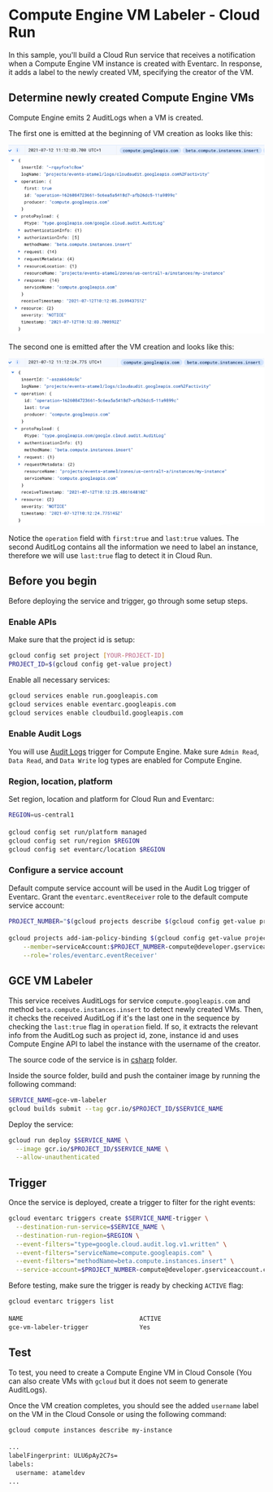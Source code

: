 # Compute Engine VM Labeler - Cloud Run

In this sample, you'll build a Cloud Run service that receives a notification
when a Compute Engine VM instance is created with Eventarc. In response, it adds
a label to the newly created VM, specifying the creator of the VM.

## Determine newly created Compute Engine VMs

Compute Engine emits 2 AuditLogs when a VM is created.

The first one is emitted at the beginning of VM creation as looks like this:

![GCE AuditLog](../gce-auditlog1.png)

The second one is emitted after the VM creation and looks like this:

![GCE AuditLog](../gce-auditlog2.png)

Notice the `operation` field with `first:true` and `last:true` values. The
second AuditLog contains all the information we need to label an instance,
therefore we will use `last:true` flag to detect it in Cloud Run.

## Before you begin

Before deploying the service and trigger, go through some setup steps.

### Enable APIs

Make sure that the project id is setup:

```sh
gcloud config set project [YOUR-PROJECT-ID]
PROJECT_ID=$(gcloud config get-value project)
```

Enable all necessary services:

```sh
gcloud services enable run.googleapis.com
gcloud services enable eventarc.googleapis.com
gcloud services enable cloudbuild.googleapis.com
```

### Enable Audit Logs

You will use [Audit Logs](https://console.cloud.google.com/iam-admin/audit)
trigger for Compute Engine. Make sure `Admin Read`, `Data Read`, and `Data Write`
log types are enabled for Compute Engine.

### Region, location, platform

Set region, location and platform for Cloud Run and Eventarc:

```sh
REGION=us-central1

gcloud config set run/platform managed
gcloud config set run/region $REGION
gcloud config set eventarc/location $REGION
```

### Configure a service account

Default compute service account will be used in the Audit Log trigger of Eventarc. Grant the
`eventarc.eventReceiver` role to the default compute service account:

```sh
PROJECT_NUMBER="$(gcloud projects describe $(gcloud config get-value project) --format='value(projectNumber)')"

gcloud projects add-iam-policy-binding $(gcloud config get-value project) \
    --member=serviceAccount:$PROJECT_NUMBER-compute@developer.gserviceaccount.com \
    --role='roles/eventarc.eventReceiver'
```

## GCE VM Labeler

This service receives AuditLogs for service `compute.googleapis.com` and
method `beta.compute.instances.insert` to detect newly created VMs. Then, it
checks the received AuditLog if it's the last one in the sequence by checking
the `last:true` flag in `operation` field. If so, it extracts the relevant info from
the AuditLog such as project id, zone, instance id and uses Compute Engine API
to label the instance with the username of the creator.

The source code of the service is in [csharp](csharp) folder.

Inside the source folder, build and push the container image by running the
following command:

```sh
SERVICE_NAME=gce-vm-labeler
gcloud builds submit --tag gcr.io/$PROJECT_ID/$SERVICE_NAME
```

Deploy the service:

```sh
gcloud run deploy $SERVICE_NAME \
  --image gcr.io/$PROJECT_ID/$SERVICE_NAME \
  --allow-unauthenticated
```

## Trigger

Once the service is deployed, create a trigger to filter for the right events:

```sh
gcloud eventarc triggers create $SERVICE_NAME-trigger \
  --destination-run-service=$SERVICE_NAME \
  --destination-run-region=$REGION \
  --event-filters="type=google.cloud.audit.log.v1.written" \
  --event-filters="serviceName=compute.googleapis.com" \
  --event-filters="methodName=beta.compute.instances.insert" \
  --service-account=$PROJECT_NUMBER-compute@developer.gserviceaccount.com
```

Before testing, make sure the trigger is ready by checking `ACTIVE` flag:

```sh
gcloud eventarc triggers list

NAME                                ACTIVE
gce-vm-labeler-trigger              Yes
```

## Test

To test, you need to create a Compute Engine VM in Cloud Console (You can also
create VMs with `gcloud` but it does not seem to generate AuditLogs).

Once the VM creation completes, you should see the added `username` label on the VM in the
Cloud Console or using the following command:

```sh
gcloud compute instances describe my-instance

...
labelFingerprint: ULU6pAy2C7s=
labels:
  username: atameldev
...
```
